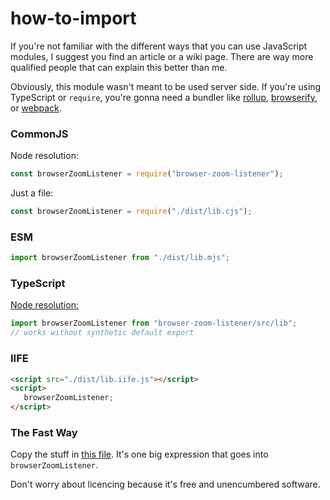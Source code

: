 # how-to-import

If you're not familiar with the different ways that you can use JavaScript
modules, I suggest you find an article or a wiki page. There are way more
qualified people that can explain this better than me.

Obviously, this module wasn't meant to be used server side.
If you're using TypeScript or `require`, you're gonna need a bundler like
[rollup](https://github.com/rollup/rollup),
[browserify](https://github.com/browserify/browserify), or
[webpack](https://github.com/webpack/webpack).

### CommonJS

Node resolution:

```js
const browserZoomListener = require("browser-zoom-listener");
```

Just a file:

```js
const browserZoomListener = require("./dist/lib.cjs");
```

### ESM

```js
import browserZoomListener from "./dist/lib.mjs";
```

### TypeScript

[Node resolution:](https://www.staging-typescript.org/docs/handbook/module-resolution.html#node)

```ts
import browserZoomListener from "browser-zoom-listener/src/lib";
// works without synthetic default export
```

### IIFE

```html
<script src="./dist/lib.iife.js"></script>
<script>
   browserZoomListener;
</script>
```

### The Fast Way

Copy the stuff in [this file](dist/lib.iife.js).
It's one big expression that goes into `browserZoomListener`.

Don't worry about licencing because it's free and unencumbered software.
